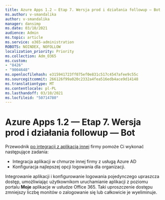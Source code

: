 ```yaml
---
title: Azure Apps 1.2 — Etap 7. Wersja prod i działania followup — Bot
ms.author: v-smandalika
author: v-smandalika
manager: dansimp
ms.date: 03/10/2021
audience: Admin
ms.topic: article
ms.service: o365-administration
ROBOTS: NOINDEX, NOFOLLOW
localization_priority: Priority
ms.collection: Adm_O365
ms.custom:
- "8426"
- "9004648"
ms.openlocfilehash: e315941723ff075ef0e831c517c4547afee9c55c
ms.sourcegitcommit: 266126f99a020c2332a4fea516edb4ace9d14148
ms.translationtype: MT
ms.contentlocale: pl-PL
ms.lasthandoff: 03/10/2021
ms.locfileid: "50714780"
---
```

# <a name="azure-apps-v12---phase-7-prod-release-and-followup---bot"></a>Azure Apps 1.2 — Etap 7. Wersja prod i działania followup — Bot

Przewodnik [po integracji z aplikacją innej](https://admin.microsoft.com/AdminPortal/Home) firmy pomoże Ci wykonać następujące zadania: 
- Integracja aplikacji w chmurze innej firmy z usługą Azure AD 
- Konfiguracja najlepszej opcji logowania dla organizacji.

Integrowanie aplikacji i konfigurowanie logowania pojedynczego upraszcza dostęp, umożliwiając użytkownikom uruchamianie aplikacji z poziomu portalu **Moje** aplikacje w usłudze Office 365. Taki uproszczenie dostępu zmniejszy liczbę monitów o zalogowanie się lub całkowicie je wyeliminuje.
